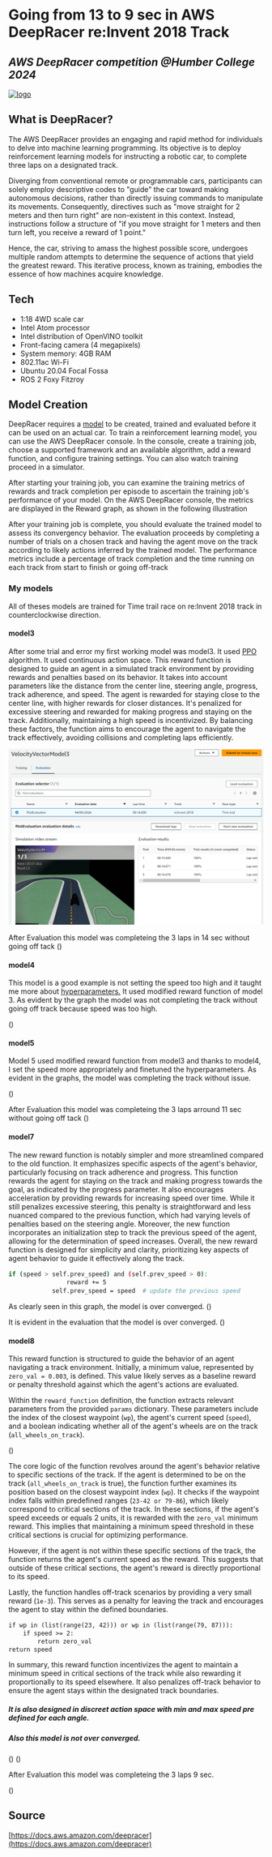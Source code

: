 # Going from 13 to 9 sec in AWS DeepRacer re:Invent 2018 Track
## _AWS DeepRacer competition @Humber College 2024_

[![logo](https://d1.awsstatic.com/deepracer/DRL%20Logo%20web%20500px.2b6ea0add11b4cf83314b39d3d7d6ab63d7fdff9.png)](https://d1.awsstatic.com/deepracer/DRL%20Logo%20web%20500px.2b6ea0add11b4cf83314b39d3d7d6ab63d7fdff9.png)

## What is DeepRacer?
The AWS DeepRacer provides an engaging and rapid method for individuals to delve into machine learning programming. Its objective is to deploy reinforcement learning models for instructing a robotic car, to complete three laps on a designated track.

Diverging from conventional remote or programmable cars, participants can solely employ descriptive codes to "guide" the car toward making autonomous decisions, rather than directly issuing commands to manipulate its movements. Consequently, directives such as "move straight for 2 meters and then turn right" are non-existent in this context. Instead, instructions follow a structure of "if you move straight for 1 meters and then turn left, you receive a reward of 1 point."

Hence, the car, striving to amass the highest possible score, undergoes multiple random attempts to determine the sequence of actions that yield the greatest reward. This iterative process, known as training, embodies the essence of how machines acquire knowledge.

## Tech
- 1:18 4WD scale car
- Intel Atom processor
- Intel distribution of OpenVINO toolkit
- Front-facing camera (4 megapixels)
- System memory: 4GB RAM
- 802.11ac Wi-Fi
- Ubuntu 20.04 Focal Fossa
- ROS 2 Foxy Fitzroy

## Model Creation

DeepRacer requires a [model](https://docs.aws.amazon.com/deepracer/latest/developerguide/deepracer-get-started-training-model.html) to be created, trained and evaluated before it can be used on an actual car. To train a reinforcement learning model, you can use the AWS DeepRacer console. In the console, create a training job, choose a supported framework and an available algorithm, add a reward function, and configure training settings. You can also watch training proceed in a simulator.

After starting your training job, you can examine the training metrics of rewards and track completion per episode to ascertain the training job's performance of your model. On the AWS DeepRacer console, the metrics are displayed in the Reward graph, as shown in the following illustration

After your training job is complete, you should evaluate the trained model to assess its convergency behavior. The evaluation proceeds by completing a number of trials on a chosen track and having the agent move on the track according to likely actions inferred by the trained model. The performance metrics include a percentage of track completion and the time running on each track from start to finish or going off-track

### My models
All of theses models are trained for Time trail race on re:Invent 2018 track in counterclockwise direction.

#### model3
After some trial and error my first working model was model3. It used [PPO](https://huggingface.co/blog/deep-rl-ppo) algorithm. It used continuous action space.
This reward function is designed to guide an agent in a simulated track environment by providing rewards and penalties based on its behavior. It takes into account parameters like the distance from the center line, steering angle, progress, track adherence, and speed. The agent is rewarded for staying close to the center line, with higher rewards for closer distances. It's penalized for excessive steering and rewarded for making progress and staying on the track. Additionally, maintaining a high speed is incentivized. By balancing these factors, the function aims to encourage the agent to navigate the track effectively, avoiding collisions and completing laps efficiently.

![](model3/model3Eval.png)

After Evaluation this model was completeing the 3 laps in 14 sec without going off tack
()



#### model4
This model is a good example is not setting the speed too high and it taught me more about [hyperparameters.](https://dev.to/aws-builders/fine-tuning-the-performance-of-the-model-4pjo)
It used modified reward function of model 3. As evident by the graph the model was not completing the track without going off track because speed was too high.

()

#### model5
Model 5 used modified reward function from model3 and thanks to model4, I set the speed more appropriately and finetuned the hyperparameters. As evident in the graphs, the model was completing the track without issue.

()

After Evaluation this model was completeing the 3 laps arround 11 sec without going off tack
()

#### model7
The new reward function is notably simpler and more streamlined compared to the old function. It emphasizes specific aspects of the agent's behavior, particularly focusing on track adherence and progress. This function rewards the agent for staying on the track and making progress towards the goal, as indicated by the progress parameter. It also encourages acceleration by providing rewards for increasing speed over time. While it still penalizes excessive steering, this penalty is straightforward and less nuanced compared to the previous function, which had varying levels of penalties based on the steering angle. Moreover, the new function incorporates an initialization step to track the previous speed of the agent, allowing for the determination of speed increases. Overall, the new reward function is designed for simplicity and clarity, prioritizing key aspects of agent behavior to guide it effectively along the track.

```sh
if (speed > self.prev_speed) and (self.prev_speed > 0):
                reward += 5
            self.prev_speed = speed  # update the previous speed
```

As clearly seen in this graph, the model is over converged.
()

It is evident in the evaluation that the model is over converged.
()


#### model8
This reward function is structured to guide the behavior of an agent navigating a track environment. Initially, a minimum value, represented by `zero_val = 0.003`, is defined. This value likely serves as a baseline reward or penalty threshold against which the agent's actions are evaluated.

Within the `reward_function` definition, the function extracts relevant parameters from the provided `params` dictionary. These parameters include the index of the closest waypoint (`wp`), the agent's current speed (`speed`), and a boolean indicating whether all of the agent's wheels are on the track (`all_wheels_on_track`).

()

The core logic of the function revolves around the agent's behavior relative to specific sections of the track. If the agent is determined to be on the track (`all_wheels_on_track` is true), the function further examines its position based on the closest waypoint index (`wp`). It checks if the waypoint index falls within predefined ranges (`23-42 or 79-86`), which likely correspond to critical sections of the track. In these sections, if the agent's speed exceeds or equals 2 units, it is rewarded with the `zero_val` minimum reward. This implies that maintaining a minimum speed threshold in these critical sections is crucial for optimizing performance.

However, if the agent is not within these specific sections of the track, the function returns the agent's current speed as the reward. This suggests that outside of these critical sections, the agent's reward is directly proportional to its speed. 

Lastly, the function handles off-track scenarios by providing a very small reward (`1e-3`). This serves as a penalty for leaving the track and encourages the agent to stay within the defined boundaries.

````
if wp in (list(range(23, 42))) or wp in (list(range(79, 87))):
    if speed >= 2:
        return zero_val
return speed
````

In summary, this reward function incentivizes the agent to maintain a minimum speed in critical sections of the track while also rewarding it proportionally to its speed elsewhere. It also penalizes off-track behavior to ensure the agent stays within the designated track boundaries.

##### It is also designed in discreet action space with min and max speed pre defined for each angle.

##### Also this model is not over converged.
()
()

After Evaluation this model was completeing the 3 laps 9 sec.

()


## Source
[https://docs.aws.amazon.com/deepracer](https://docs.aws.amazon.com/deepracer)
